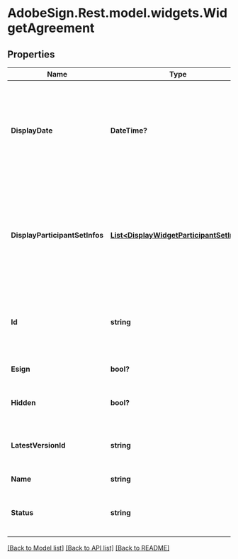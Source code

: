 # AdobeSign.Rest.model.widgets.WidgetAgreement
## Properties

Name | Type | Description | Notes
------------ | ------------- | ------------- | -------------
**DisplayDate** | **DateTime?** | The display date for the agreement. Format would be yyyy-MM-dd&#39;T&#39;HH:mm:ssZ. For example, e.g 2016-02-25T18:46:19Z represents UTC time | [optional] 
**DisplayParticipantSetInfos** | [**List&lt;DisplayWidgetParticipantSetInfo&gt;**](DisplayWidgetParticipantSetInfo.md) | The most relevant current user set for the agreement. It is typically the next signer if the agreement is from the current user, or the sender if received from another user | [optional] 
**Id** | **string** | The unique identifier of the agreement.If provided in POST, it will simply be ignored | [optional] 
**Esign** | **bool?** | True if this is an e-sign document | [optional] 
**Hidden** | **bool?** | True if agreement is hidden for the user | [optional] 
**LatestVersionId** | **string** | A version ID which uniquely identifies the current version of the agreement | [optional] 
**Name** | **string** | Name of the Agreement | [optional] 
**Status** | **string** | The current status of the document from the perspective of the originator | [optional] 

[[Back to Model list]](../README.md#documentation-for-models) [[Back to API list]](../README.md#documentation-for-api-endpoints) [[Back to README]](../README.md)

